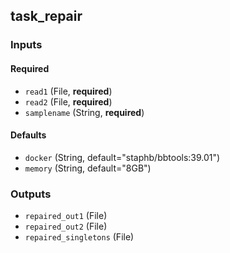 
## task_repair

### Inputs

#### Required

  * `read1` (File, **required**)
  * `read2` (File, **required**)
  * `samplename` (String, **required**)

#### Defaults

  * `docker` (String, default="staphb/bbtools:39.01")
  * `memory` (String, default="8GB")

### Outputs

  * `repaired_out1` (File)
  * `repaired_out2` (File)
  * `repaired_singletons` (File)
